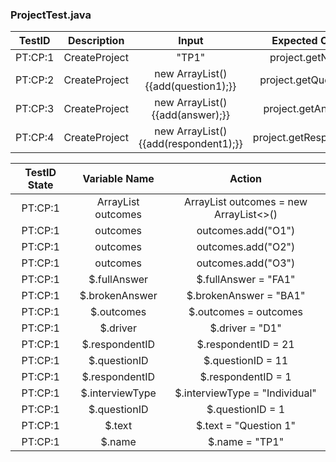 ### ProjectTest.java

| TestID | Description | Input | Expected Output |
|:---:|:---:|:---:|:---:|
|PT:CP:1|CreateProject|"TP1"|project.getName()|
|PT:CP:2|CreateProject|new ArrayList<Question>(){{add(question1);}}|project.getQuestions()|
|PT:CP:3|CreateProject|new ArrayList<Answer>(){{add(answer);}}|project.getAnswers()|
|PT:CP:4|CreateProject|new ArrayList<Respondent>(){{add(respondent1);}}|project.getRespondents()|

| TestID State | Variable Name | Action |
|:---:|:---:|:---:|
|PT:CP:1|ArrayList<String> outcomes|ArrayList<String> outcomes = new ArrayList<>()|
|PT:CP:1|outcomes|outcomes.add("O1")|
|PT:CP:1|outcomes|outcomes.add("O2")|
|PT:CP:1|outcomes|outcomes.add("O3")|
|PT:CP:1|$.fullAnswer|$.fullAnswer = "FA1"|
|PT:CP:1|$.brokenAnswer|$.brokenAnswer = "BA1"|
|PT:CP:1|$.outcomes|$.outcomes = outcomes|
|PT:CP:1|$.driver|$.driver = "D1"|
|PT:CP:1|$.respondentID|$.respondentID = 21|
|PT:CP:1|$.questionID|$.questionID = 11|
|PT:CP:1|$.respondentID|$.respondentID = 1|
|PT:CP:1|$.interviewType|$.interviewType = "Individual"|
|PT:CP:1|$.questionID|$.questionID = 1|
|PT:CP:1|$.text|$.text = "Question 1"|
|PT:CP:1|$.name|$.name = "TP1"|
